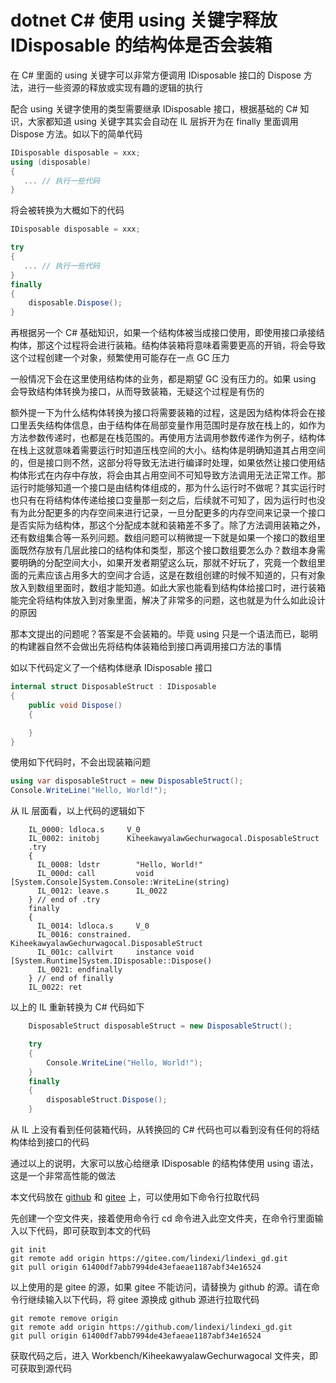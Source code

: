 # dotnet C# 使用 using 关键字释放 IDisposable 的结构体是否会装箱

在 C# 里面的 using 关键字可以非常方便调用 IDisposable 接口的 Dispose 方法，进行一些资源的释放或实现有趣的逻辑的执行

<!--more-->
<!-- 发布 -->
<!-- 博客 -->

配合 using 关键字使用的类型需要继承 IDisposable 接口，根据基础的 C# 知识，大家都知道 using 关键字其实会自动在 IL 层拆开为在 finally 里面调用 Dispose 方法。如以下的简单代码

```csharp
IDisposable disposable = xxx;
using (disposable)
{
   ... // 执行一些代码
}
```

将会被转换为大概如下的代码

```csharp
IDisposable disposable = xxx;

try
{
   ... // 执行一些代码
}
finally
{
    disposable.Dispose();
}
```

再根据另一个 C# 基础知识，如果一个结构体被当成接口使用，即使用接口承接结构体，那这个过程将会进行装箱。结构体装箱将意味着需要更高的开销，将会导致这个过程创建一个对象，频繁使用可能存在一点 GC 压力

一般情况下会在这里使用结构体的业务，都是期望 GC 没有压力的。如果 using 会导致结构体转换为接口，从而导致装箱，无疑这个过程是有伤的

额外提一下为什么结构体转换为接口将需要装箱的过程，这是因为结构体将会在接口里丢失结构体信息，由于结构体在局部变量作用范围时是存放在栈上的，如作为方法参数传递时，也都是在栈范围的。再使用方法调用参数传递作为例子，结构体在栈上这就意味着需要运行时知道压栈空间的大小。结构体是明确知道其占用空间的，但是接口则不然，这部分将导致无法进行编译时处理，如果依然让接口使用结构体形式在内存中存放，将会由其占用空间不可知导致方法调用无法正常工作。那运行时能够知道一个接口是由结构体组成的，那为什么运行时不做呢？其实运行时也只有在将结构体传递给接口变量那一刻之后，后续就不可知了，因为运行时也没有为此分配更多的内存空间来进行记录，一旦分配更多的内存空间来记录一个接口是否实际为结构体，那这个分配成本就和装箱差不多了。除了方法调用装箱之外，还有数组集合等一系列问题。数组问题可以稍微提一下就是如果一个接口的数组里面既然存放有几层此接口的结构体和类型，那这个接口数组要怎么办？数组本身需要明确的分配空间大小，如果开发者期望这么玩，那就不好玩了，究竟一个数组里面的元素应该占用多大的空间才合适，这是在数组创建的时候不知道的，只有对象放入到数组里面时，数组才能知道。如此大家也能看到结构体给接口时，进行装箱能完全将结构体放入到对象里面，解决了非常多的问题，这也就是为什么如此设计的原因

那本文提出的问题呢？答案是不会装箱的。毕竟 using 只是一个语法而已，聪明的构建器自然不会做出先将结构体装箱给到接口再调用接口方法的事情

如以下代码定义了一个结构体继承 IDisposable 接口

```csharp
internal struct DisposableStruct : IDisposable
{
    public void Dispose()
    {

    }
}
```

使用如下代码时，不会出现装箱问题

```csharp
using var disposableStruct = new DisposableStruct();
Console.WriteLine("Hello, World!");
```

从 IL 层面看，以上代码的逻辑如下

```IL
    IL_0000: ldloca.s     V_0
    IL_0002: initobj      KiheekawyalawGechurwagocal.DisposableStruct
    .try
    {
      IL_0008: ldstr        "Hello, World!"
      IL_000d: call         void [System.Console]System.Console::WriteLine(string)
      IL_0012: leave.s      IL_0022
    } // end of .try
    finally
    {
      IL_0014: ldloca.s     V_0
      IL_0016: constrained. KiheekawyalawGechurwagocal.DisposableStruct
      IL_001c: callvirt     instance void [System.Runtime]System.IDisposable::Dispose()
      IL_0021: endfinally
    } // end of finally
    IL_0022: ret
```

以上的 IL 重新转换为 C# 代码如下

```csharp
    DisposableStruct disposableStruct = new DisposableStruct();

    try
    {
        Console.WriteLine("Hello, World!");
    }
    finally
    {
        disposableStruct.Dispose();
    }
```

从 IL 上没有看到任何装箱代码，从转换回的 C# 代码也可以看到没有任何的将结构体给到接口的代码

通过以上的说明，大家可以放心给继承 IDisposable 的结构体使用 using 语法，这是一个非常高性能的做法

本文代码放在 [github](https://github.com/lindexi/lindexi_gd/tree/61400df7abb7994de43efaeae1187abf34e16524/Workbench/KiheekawyalawGechurwagocal) 和 [gitee](https://gitee.com/lindexi/lindexi_gd/tree/61400df7abb7994de43efaeae1187abf34e16524/Workbench/KiheekawyalawGechurwagocal) 上，可以使用如下命令行拉取代码

先创建一个空文件夹，接着使用命令行 cd 命令进入此空文件夹，在命令行里面输入以下代码，即可获取到本文的代码

```
git init
git remote add origin https://gitee.com/lindexi/lindexi_gd.git
git pull origin 61400df7abb7994de43efaeae1187abf34e16524
```

以上使用的是 gitee 的源，如果 gitee 不能访问，请替换为 github 的源。请在命令行继续输入以下代码，将 gitee 源换成 github 源进行拉取代码

```
git remote remove origin
git remote add origin https://github.com/lindexi/lindexi_gd.git
git pull origin 61400df7abb7994de43efaeae1187abf34e16524
```

获取代码之后，进入 Workbench/KiheekawyalawGechurwagocal 文件夹，即可获取到源代码

